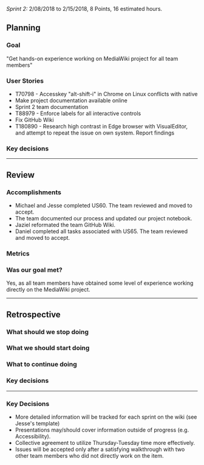 *Sprint 2:* 2/08/2018 to 2/15/2018, 8 Points, 16 estimated hours.

## Planning

### Goal
"Get hands-on experience working on MediaWiki project for all team members"

### User Stories
- T70798 - Accesskey "alt-shift-i" in Chrome on Linux conflicts with native
- Make project documentation available online
- Sprint 2 team documentation
- T88979 - Enforce labels for all interactive controls
- Fix GitHub Wiki
- T180890 - Research high contrast in Edge browser with VisualEditor, and attempt to repeat the issue on own system. Report findings

### Key decisions

***

## Review

### Accomplishments
- Michael and Jesse completed US60. The team reviewed and moved to accept.
- The team documented our process and updated our project notebook.
- Jaziel reformated the team GitHub Wiki.
- Daniel completed all tasks associated with US65. The team reviewed and moved to accept.

### Metrics

### Was our goal met?
Yes, as all team members have obtained some level of experience working directly on the MediaWiki project.

***

## Retrospective

### What should we stop doing

### What we should start doing

### What to continue doing

### Key decisions


***

### Key Decisions

- More detailed information will be tracked for each sprint on the wiki (see Jesse's template)
- Presentations may/should cover information outside of progress (e.g. Accessibility).
- Collective agreement to utilize Thursday-Tuesday time more effectively.
- Issues will be accepted only after a satisfying walkthrough with two other team members who did not directly work on the item.
